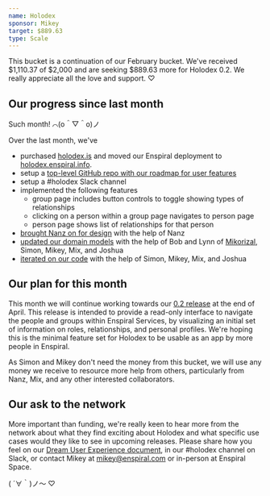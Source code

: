 ```yaml
---
name: Holodex
sponsor: Mikey
target: $889.63
type: Scale
---
```

This bucket is a continuation of our February bucket. We've received $1,110.37 of $2,000 and are seeking $889.63 more for Holodex 0.2. We really appreciate all the love and support. ♡

## Our progress since last month

Such month! ⌒(o＾▽＾o)ノ

Over the last month, we've
- purchased [holodex.is](http://holodex.is) and moved our Enspiral deployment to [holodex.enspiral.info](http://holodex.enspiral.info).
- setup a [top-level GitHub repo with our roadmap for user features](https://github.com/open-app/holodex/issues)
- setup a #holodex Slack channel
- implemented the following features
  - group page includes button controls to toggle showing types of relationships
  - clicking on a person within a group page navigates to person page
  - person page shows list of relationships for that person
- [brought Nanz on for design](https://github.com/open-app/holodex/issues/16#issuecomment-85870813) with the help of Nanz
- [updated our domain models](https://github.com/openvocab/holodex/issues) with the help of Bob and Lynn of [Mikorizal](http://mikorizal.org/), Simon, Mikey, Mix, and Joshua
- [iterated on our code](https://github.com/holodex/app/pulse/monthly) with the help of Simon, Mikey, Mix, and Joshua

## Our plan for this month

This month we will continue working towards our [0.2 release](https://github.com/open-app/holodex/milestones/0.2%20-%20Read-Only%20Multi-Group%20Madness) at the end of April. This release is intended to provide a read-only interface to navigate the people and groups within Enspiral Services, by visualizing an initial set of information on roles, relationships, and personal profiles. We're hoping this is the minimal feature set for Holodex to be usable as an app by more people in Enspiral.

As Simon and Mikey don't need the money from this bucket, we will use any money we receive to resource more help from others, particularly from Nanz, Mix, and any other interested collaborators.

## Our ask to the network

More important than funding, we're really keen to hear more from the network about what they find exciting about Holodex and what specific use cases would they like to see in upcoming releases. Please share how you feel on our [Dream User Experience document](https://docs.google.com/document/d/1fSWZsjm7qHOwkDoF19olutmUsm65m3_AVoveior-2Hw/edit#), in our #holodex channel on Slack, or contact Mikey at mikey@enspiral.com or in-person at Enspiral Space.

( ´∀｀)ノ～ ♡
